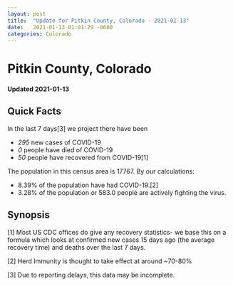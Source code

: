 ```yaml
---
layout: post
title:  "Update for Pitkin County, Colorado - 2021-01-13"
date:   2021-01-13 01:01:29 -0600
categories: Colorado
---
```


# Pitkin County, Colorado
#### Updated 2021-01-13

## Quick Facts

In the last 7 days[3] we project there have been
- *295* new cases of COVID-19
- *0* people have died of COVID-19
- *50* people have recovered from COVID-19[1]

The population in this census area is 17767. By our calculations:
- 8.39% of the population have had COVID-19.[2]
- 3.28% of the population or 583.0 people are actively fighting the virus.

## Synopsis




[1] Most US CDC offices do give any recovery statistics- we base this on a formula which looks at confirmed new cases
15 days ago (the average recovery time) and deaths over the last 7 days.

[2] Herd Immunity is thought to take effect at around ~70-80%

[3] Due to reporting delays, this data may be incomplete.
 
    